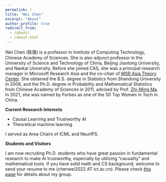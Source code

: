 ```yaml
---
permalink: /
title: "Wei Chen"
excerpt: "About"
author_profile: true
redirect_from: 
  - /about/
  - /about.html
---
```


Wei Chen (陈薇) is a professor in Institute of Computing Technology, Chinese Academy of Sciences. She is also adjunct professor in the University of Science and Technology of China, Beijing Jiaotong University, and Nankai University. Before she joined CAS, she was a principal research manager in Microsoft Research Asia and the co-chair of [MSR Asia Theory Center](https://www.microsoft.com/en-us/research/lab/microsoft-research-asia/articles/microsoft-research-asia-establishes-theory-center-to-strengthen-theoretical-foundation-of-ai/). She obtained the B.S. degree in Statistics from Shandong University in 2006, and the Ph.D. degree in Probability and Mathematical Statistics from Chinese Academy of Sciences in 2011, advised by Prof. [Zhi-Ming Ma](http://homepage.amss.ac.cn/research/homePage/8eb59241e2e74d828fb84eec0efadba5/myHomePage.html). In 2021, she was named by Forbes as one of the 50 Top Women in Tech in China.

**Current Research Interests**
  * Causal Learning and Trustworthy AI
  * Theoretical machine learning
 
 I served as Area Chairs of ICML and NeurIPS. 
 
**Students and Visitors**

I am now recruiting Ph.D. students who have great passion in fundamental research to make AI trustworthy, especially by utilizing “causality” and mathematical tools. If you have solid math and CS background, welcome to send your resume to me (chenwei2022 AT ict.ac.cn). Please check [this page](https://weichen-cas.github.io/Group/) for details about my group.

